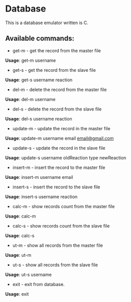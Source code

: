 # Database
This is a database emulator written is C.

## Available commands:
- get-m - get the record from the master file 


**Usage**: get-m username 
- get-s - get the record from the slave file 


**Usage**: get-s username reaction 
- del-m - delete the record from the master file 


**Usage**: del-m username 
- del-s - delete the record from the slave file 


**Usage**: del-s username reaction 
- update-m - update the record in the master file 


**Usage**: update-m username email email@gmail.com 
- update-s - update the record in the slave file 


**Usage**: update-s username oldReaction type newReaction 
- insert-m - insert the record to the master file 


**Usage**: insert-m username email 
- insert-s - insert the record to the slave file 


**Usage**: insert-s username reaction 
- calc-m - show records count from the master file 


**Usage**: calc-m 
- calc-s - show records count from the slave file 


**Usage**: calc-s 
- ut-m - show all records from the master file 


**Usage**: ut-m 
- ut-s - show all records from the slave file 


**Usage**: ut-s username 
- exit - exit from database. 


**Usage**: exit 
